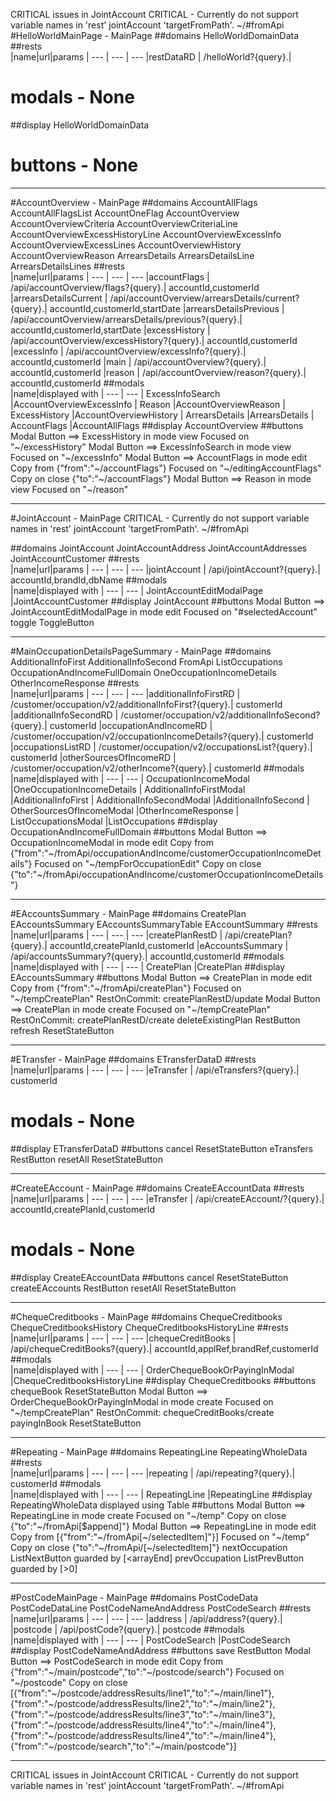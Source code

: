 CRITICAL issues in JointAccount
  CRITICAL - Currently do not support variable names in 'rest' jointAccount 'targetFromPath'. ~/#fromApi 
#HelloWorldMainPage - MainPage
  ##domains 
    HelloWorldDomainData
  ##rests   
  |name|url|params
  | --- | --- | --- 
    |restDataRD | /helloWorld?{query}.| 
  # modals - None
  ##display 
    HelloWorldDomainData
  # buttons - None

---
#AccountOverview - MainPage
  ##domains 
    AccountAllFlags
    AccountAllFlagsList
    AccountOneFlag
    AccountOverview
    AccountOverviewCriteria
    AccountOverviewCriteriaLine
    AccountOverviewExcessHistoryLine
    AccountOverviewExcessInfo
    AccountOverviewExcessLines
    AccountOverviewHistory
    AccountOverviewReason
    ArrearsDetails
    ArrearsDetailsLine
    ArrearsDetailsLines
  ##rests   
  |name|url|params
  | --- | --- | --- 
    |accountFlags | /api/accountOverview/flags?{query}.| accountId,customerId
    |arrearsDetailsCurrent | /api/accountOverview/arrearsDetails/current?{query}.| accountId,customerId,startDate
    |arrearsDetailsPrevious | /api/accountOverview/arrearsDetails/previous?{query}.| accountId,customerId,startDate
    |excessHistory | /api/accountOverview/excessHistory?{query}.| accountId,customerId
    |excessInfo | /api/accountOverview/excessInfo?{query}.| accountId,customerId
    |main | /api/accountOverview?{query}.| accountId,customerId
    |reason | /api/accountOverview/reason?{query}.| accountId,customerId
  ##modals  
  |name|displayed with
  | --- | --- 
    | ExcessInfoSearch |AccountOverviewExcessInfo
    | Reason |AccountOverviewReason
    | ExcessHistory |AccountOverviewHistory
    | ArrearsDetails |ArrearsDetails
    | AccountFlags |AccountAllFlags
  ##display 
    AccountOverview
  ##buttons 
    Modal Button ==> ExcessHistory in mode view
      Focused on "~/excessHistory"
    Modal Button ==> ExcessInfoSearch in mode view
      Focused on "~/excessInfo"
    Modal Button ==> AccountFlags in mode edit
      Copy from {"from":"~/accountFlags"}
      Focused on "~/editingAccountFlags"
      Copy on close {"to":"~/accountFlags"} 
    Modal Button ==> Reason in mode view
      Focused on "~/reason"

---
#JointAccount - MainPage
CRITICAL - Currently do not support variable names in 'rest' jointAccount 'targetFromPath'. ~/#fromApi 

  ##domains 
    JointAccount
    JointAccountAddress
    JointAccountAddresses
    JointAccountCustomer
  ##rests   
  |name|url|params
  | --- | --- | --- 
    |jointAccount | /api/jointAccount?{query}.| accountId,brandId,dbName
  ##modals  
  |name|displayed with
  | --- | --- 
    | JointAccountEditModalPage |JointAccountCustomer
  ##display 
    JointAccount
  ##buttons 
    Modal Button ==> JointAccountEditModalPage in mode edit
      Focused on "#selectedAccount"
    toggle       ToggleButton

---
#MainOccupationDetailsPageSummary - MainPage
  ##domains 
    AdditionalInfoFirst
    AdditionalInfoSecond
    FromApi
    ListOccupations
    OccupationAndIncomeFullDomain
    OneOccupationIncomeDetails
    OtherIncomeResponse
  ##rests   
  |name|url|params
  | --- | --- | --- 
    |additionalInfoFirstRD | /customer/occupation/v2/additionalInfoFirst?{query}.| customerId
    |additionalInfoSecondRD | /customer/occupation/v2/additionalInfoSecond?{query}.| customerId
    |occupationAndIncomeRD | /customer/occupation/v2/occupationIncomeDetails?{query}.| customerId
    |occupationsListRD | /customer/occupation/v2/occupationsList?{query}.| customerId
    |otherSourcesOfIncomeRD | /customer/occupation/v2/otherIncome?{query}.| customerId
  ##modals  
  |name|displayed with
  | --- | --- 
    | OccupationIncomeModal |OneOccupationIncomeDetails
    | AdditionalInfoFirstModal |AdditionalInfoFirst
    | AdditionalInfoSecondModal |AdditionalInfoSecond
    | OtherSourcesOfIncomeModal |OtherIncomeResponse
    | ListOccupationsModal |ListOccupations
  ##display 
    OccupationAndIncomeFullDomain
  ##buttons 
    Modal Button ==> OccupationIncomeModal in mode edit
      Copy from {"from":"~/fromApi/occupationAndIncome/customerOccupationIncomeDetails"}
      Focused on "~/tempForOccupationEdit"
      Copy on close {"to":"~/fromApi/occupationAndIncome/customerOccupationIncomeDetails"} 

---
#EAccountsSummary - MainPage
  ##domains 
    CreatePlan
    EAccountsSummary
    EAccountsSummaryTable
    EAccountSummary
  ##rests   
  |name|url|params
  | --- | --- | --- 
    |createPlanRestD | /api/createPlan?{query}.| accountId,createPlanId,customerId
    |eAccountsSummary | /api/accountsSummary?{query}.| accountId,customerId
  ##modals  
  |name|displayed with
  | --- | --- 
    | CreatePlan |CreatePlan
  ##display 
    EAccountsSummary
  ##buttons 
    Modal Button ==> CreatePlan in mode edit
      Copy from {"from":"~/fromApi/createPlan"}
      Focused on "~/tempCreatePlan"
      RestOnCommit: createPlanRestD/update
    Modal Button ==> CreatePlan in mode create
      Focused on "~/tempCreatePlan"
      RestOnCommit: createPlanRestD/create
    deleteExistingPlan RestButton
    refresh      ResetStateButton

---
#ETransfer - MainPage
  ##domains 
    ETransferDataD
  ##rests   
  |name|url|params
  | --- | --- | --- 
    |eTransfer | /api/eTransfers?{query}.| customerId
  # modals - None
  ##display 
    ETransferDataD
  ##buttons 
    cancel       ResetStateButton
    eTransfers   RestButton
    resetAll     ResetStateButton

---
#CreateEAccount - MainPage
  ##domains 
    CreateEAccountData
  ##rests   
  |name|url|params
  | --- | --- | --- 
    |eTransfer | /api/createEAccount/?{query}.| accountId,createPlanId,customerId
  # modals - None
  ##display 
    CreateEAccountData
  ##buttons 
    cancel       ResetStateButton
    createEAccounts RestButton
    resetAll     ResetStateButton

---
#ChequeCreditbooks - MainPage
  ##domains 
    ChequeCreditbooks
    ChequeCreditbooksHistory
    ChequeCreditbooksHistoryLine
  ##rests   
  |name|url|params
  | --- | --- | --- 
    |chequeCreditBooks | /api/chequeCreditBooks?{query}.| accountId,applRef,brandRef,customerId
  ##modals  
  |name|displayed with
  | --- | --- 
    | OrderChequeBookOrPayingInModal |ChequeCreditbooksHistoryLine
  ##display 
    ChequeCreditbooks
  ##buttons 
    chequeBook   ResetStateButton
    Modal Button ==> OrderChequeBookOrPayingInModal in mode create
      Focused on "~/tempCreatePlan"
      RestOnCommit: chequeCreditBooks/create
    payingInBook ResetStateButton

---
#Repeating - MainPage
  ##domains 
    RepeatingLine
    RepeatingWholeData
  ##rests   
  |name|url|params
  | --- | --- | --- 
    |repeating | /api/repeating?{query}.| customerId
  ##modals  
  |name|displayed with
  | --- | --- 
    | RepeatingLine |RepeatingLine
  ##display 
    RepeatingWholeData displayed using Table
  ##buttons 
    Modal Button ==> RepeatingLine in mode create
      Focused on "~/temp"
      Copy on close {"to":"~/fromApi[$append]"} 
    Modal Button ==> RepeatingLine in mode edit
      Copy from [{"from":"~/fromApi[~/selectedItem]"}]
      Focused on "~/temp"
      Copy on close {"to":"~/fromApi/[~/selectedItem]"} 
    nextOccupation ListNextButton guarded by [<arrayEnd]
    prevOccupation ListPrevButton guarded by [>0]

---
#PostCodeMainPage - MainPage
  ##domains 
    PostCodeData
    PostCodeDataLine
    PostCodeNameAndAddress
    PostCodeSearch
  ##rests   
  |name|url|params
  | --- | --- | --- 
    |address | /api/address?{query}.| 
    |postcode | /api/postCode?{query}.| postcode
  ##modals  
  |name|displayed with
  | --- | --- 
    | PostCodeSearch |PostCodeSearch
  ##display 
    PostCodeNameAndAddress
  ##buttons 
    save         RestButton
    Modal Button ==> PostCodeSearch in mode edit
      Copy from {"from":"~/main/postcode","to":"~/postcode/search"}
      Focused on "~/postcode"
      Copy on close [{"from":"~/postcode/addressResults/line1","to":"~/main/line1"},{"from":"~/postcode/addressResults/line2","to":"~/main/line2"},{"from":"~/postcode/addressResults/line3","to":"~/main/line3"},{"from":"~/postcode/addressResults/line4","to":"~/main/line4"},{"from":"~/postcode/addressResults/line4","to":"~/main/line4"},{"from":"~/postcode/search","to":"~/main/postcode"}] 

---
CRITICAL issues in JointAccount
  CRITICAL - Currently do not support variable names in 'rest' jointAccount 'targetFromPath'. ~/#fromApi 